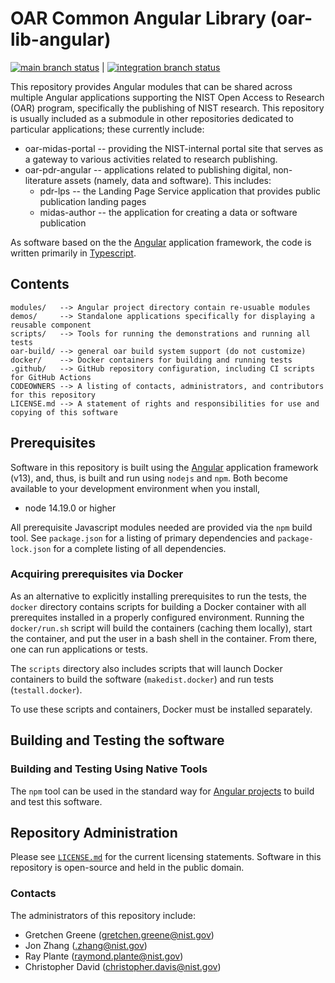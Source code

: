 # OAR Common Angular Library (oar-lib-angular)

[![main branch status](https://github.com/usnistgov/oar-lib-angular/actions/workflows/main.yml/badge.svg)](https://github.com/usnistgov/oar-lib-angular/actions/workflows/main.yml) | 
[![integration branch status](https://github.com/usnistgov/oar-lib-angular/actions/workflows/integration.yml/badge.svg)](https://github.com/usnistgov/oar-lib-angular/actions/workflows/integration.yml)

This repository provides Angular modules that can be shared across multiple Angular applications
supporting the NIST Open Access to Research (OAR) program, specifically the publishing of NIST
research.  This repository is usually included as a submodule in other repositories dedicated to
particular applications; these currently include: 
  * oar-midas-portal -- providing the NIST-internal portal site that serves as a gateway to various
    activities related to research publishing.
  * oar-pdr-angular -- applications related to publishing digital, non-literature assets (namely,
    data and software).  This includes:
      * pdr-lps -- the Landing Page Service application that provides public publication landing
        pages
      * midas-author -- the application for creating a data or software publication

As software based on the the [Angular](https://angular.io/) application framework, the code is
written primarily in [Typescript](https://typescriptlang.org).

## Contents

```
modules/   --> Angular project directory contain re-usuable modules
demos/     --> Standalone applications specifically for displaying a reusable component
scripts/   --> Tools for running the demonstrations and running all tests
oar-build/ --> general oar build system support (do not customize)
docker/    --> Docker containers for building and running tests
.github/   --> GitHub repository configuration, including CI scripts for GitHub Actions
CODEOWNERS --> A listing of contacts, administrators, and contributors for this repository
LICENSE.md --> A statement of rights and responsibilities for use and copying of this software
```

## Prerequisites

Software in this repository is built using the [Angular](https://angular.io/) application framework
(v13), and, thus, is built and run using `nodejs` and `npm`.  Both become available to your
development environment when you install,

  * node 14.19.0 or higher

All prerequisite Javascript modules needed are provided via the `npm` build tool.  See
`package.json` for a listing of primary dependencies and `package-lock.json` for a
complete listing of all dependencies.

### Acquiring prerequisites via Docker

As an alternative to explicitly installing prerequisites to run the tests, the `docker` directory
contains scripts for building a Docker container with all prerequites installed in a properly
configured environment.  Running the `docker/run.sh` script will build the containers (caching them
locally), start the container, and put the user in a bash shell in the container.  From there, one
can run applications or tests.

The `scripts` directory also includes scripts that will launch Docker containers to build the
software (`makedist.docker`) and run tests (`testall.docker`).

To use these scripts and containers, Docker must be installed separately.  

## Building and Testing the software

### Building and Testing Using Native Tools

The `npm` tool can be used in the standard way for [Angular projects](https://angular.io/docs) to
build and test this software.  

## Repository Administration

Please see [`LICENSE.md`](LICENSE.md) for the current licensing statements.  Software in this
repository is open-source and held in the public domain.

### Contacts

The administrators of this repository include:

  * Gretchen Greene (gretchen.greene@nist.gov)
  * Jon Zhang (.zhang@nist.gov)
  * Ray Plante (raymond.plante@nist.gov)
  * Christopher David (christopher.davis@nist.gov)

